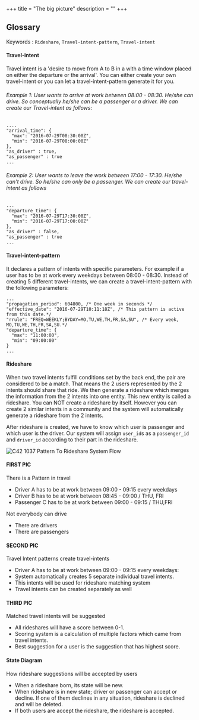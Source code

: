 +++
title = "The big picture"
description = ""
+++

## Glossary

Keywords : `Rideshare`, `Travel-intent-pattern`, `Travel-intent`

#### Travel-intent
Travel intent is a 'desire to move from A to B in a with a time window placed on either the departure or the arrival'.  You can either create your own travel-intent or you can let a travel-intent-pattern generate it for you.

###### *Example 1: User wants to arrive at work between 08:00 - 08:30. He/she can drive. So conceptually he/she can be a passenger or a driver. We can create our Travel-intent as follows:*

```
....
"arrival_time": {
  "max": "2016-07-29T08:30:00Z",
  "min": "2016-07-29T08:00:00Z"
},
"as_driver" : true,
"as_passenger" : true
...
```

###### *Example 2: User wants to leave the work between 17:00 - 17:30. He/she can't drive. So he/she can only be a passenger. We can create our travel-intent as follows*
```
...
"departure_time": {
  "max": "2016-07-29T17:30:00Z",
  "min": "2016-07-29T17:00:00Z"
},
"as_driver" : false,
"as_passenger" : true
...
```

#### Travel-intent-pattern
It declares a pattern of intents with specific parameters. For example if a user has to be at work every weekdays between 08:00 - 08:30. Instead of creating 5 different travel-intents, we can create a travel-intent-pattern with the following parameters:

```
...
"propagation_period": 604800, /* One week in seconds */
"effective_date": "2016-07-29T10:11:18Z", /* This pattern is active from this date.*/
"rrule": "FREQ=WEEKLY;BYDAY=MO,TU,WE,TH,FR,SA,SU", /* Every week, MO,TU,WE,TH,FR,SA,SU.*/
"departure_time": {
  "max": "11:00:00",
  "min": "09:00:00"
}
...
```  

#### Rideshare

When two travel intents fulfill conditions set by the back end, the pair are considered to be a match. That means the 2 users represented by the 2 intents should share that ride. We then generate a rideshare which merges the information from the 2 intents into one entity. This new entity is called a rideshare. You can NOT create a rideshare by itself. However you can create 2 similar intents in a community and the system will automatically generate a rideshare from the 2 intents.

After rideshare is created, we have to know which user is passenger and which user is the driver. Our system will assign `user_id`s as a `passenger_id` and `driver_id` according to their part in the rideshare.


![C42 1037 Pattern To Rideshare System Flow](https://d16co4vs2i1241.cloudfront.net/uploads/tutorial_image/file/617688486664734569/f2ba058b40d2dfb072c68529f1a3388c0f5b61fe4ae78e089e35aff063e24d2a/column_sized_C42-1037_pattern_to_rideshare_system_flow.jpg)


#### FIRST PIC

There is a Pattern in travel
- Driver A has to be at work between 09:00 - 09:15 every weekdays
- Driver B has to be at work between 08:45 - 09:00 / THU, FRI
- Passenger C has to be at work between
09:00 - 09:15 / THU,FRI

Not everybody can drive
- There are drivers
- There are passengers

#### SECOND PIC

Travel Intent patterns create travel-intents
- Driver A has to be at work between 09:00 - 09:15 every weekdays:
- System automatically creates 5 separate individual travel intents.
- This intents will be used for rideshare matching system
- Travel intents can be created separately as well


#### THIRD PIC

Matched travel intents will be suggested
- All rideshares will have a score between 0-1.
- Scoring system is a calculation of multiple factors which came from travel intents.
- Best suggestion for a user is the suggestion that has highest score.


#### State Diagram
How rideshare suggestions will be accepted by users
- When a rideshare born, its state will be new.
- When rideshare is in new state; driver or passenger can accept or decline. If one of them declines in any situation, rideshare is declined and will be deleted.
- If both users are accept the rideshare, the rideshare is accepted.
